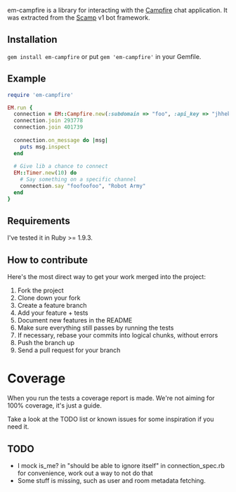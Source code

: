 em-campfire is a library for interacting with the [Campfire](http://campfirenow.com/) chat application. It was extracted from the [Scamp](https://github.com/wjessop/Scamp) v1 bot framework.

## Installation

`gem install em-campfire` or put `gem 'em-campfire'` in your Gemfile.

## Example

``` ruby
require 'em-campfire'

EM.run {
  connection = EM::Campfire.new(:subdomain => "foo", :api_key => "jhhekrlfjnksdjnliyherkjb", :verbose => true)
  connection.join 293778
  connection.join 401739
  
  connection.on_message do |msg|
    puts msg.inspect
  end
  
  # Give lib a chance to connect
  EM::Timer.new(10) do
    # Say something on a specific channel
    connection.say "foofoofoo", "Robot Army"
  end
}
```

## Requirements

I've tested it in Ruby >= 1.9.3.

## How to contribute

Here's the most direct way to get your work merged into the project:

1. Fork the project
2. Clone down your fork
3. Create a feature branch
4. Add your feature + tests
5. Document new features in the README
6. Make sure everything still passes by running the tests
7. If necessary, rebase your commits into logical chunks, without errors
8. Push the branch up
9. Send a pull request for your branch

# Coverage

When you run the tests a coverage report is made. We're not aiming for 100% coverage, it's just a guide.

Take a look at the TODO list or known issues for some inspiration if you need it.

## TODO

* I mock is\_me? in "should be able to ignore itself" in connection_spec.rb for convenience, work out a way to not do that
* Some stuff is missing, such as user and room metadata fetching.
